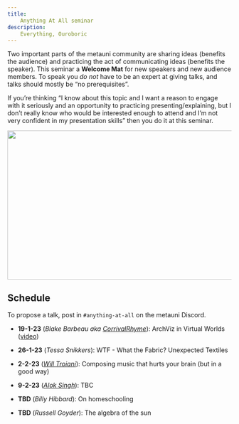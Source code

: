 ```yaml
---
title:
    Anything At All seminar
description:
    Everything, Ouroboric
---
```


Two important parts of the metauni community are sharing ideas (benefits the audience) and practicing the act of communicating ideas (benefits the speaker). This seminar a **Welcome Mat** for new speakers and new audience members. To speak you *do not* have to be an expert at giving talks, and talks should mostly be “no prerequisites”.

If you’re thinking “I know about this topic and I want a reason to engage with it seriously and an opportunity to practicing presenting/explaining, but I don’t really know who would be interested enough to attend and I’m not very confident in my presentation skills” then you do it at this seminar.

<p align="center">
<img width="800" height="334.4" src="https://user-images.githubusercontent.com/320329/208765279-15388dff-ecd9-405a-97c2-993af89ea2cb.png">
</p>

## Schedule

To propose a talk, post in `#anything-at-all` on the metauni Discord.

* **19-1-23** (*Blake Barbeau aka [CorrivalRhyme](https://twitter.com/CorrivalRhyme)*): ArchViz in Virtual Worlds ([video](https://youtu.be/rZGAdaaq6C4))
* **26-1-23** (*Tessa Snikkers*): WTF - What the Fabric? Unexpected Textiles
* **2-2-23** (*[Will Troiani](https://williamtroiani.github.io)*): Composing music that hurts your brain (but in a good way)
* **9-2-23** (*[Alok Singh](https://twitter.com/TheRevAlokSingh)*): TBC

* **TBD** (*Billy Hibbard*): On homeschooling
* **TBD** (*Russell Goyder*): The algebra of the sun
